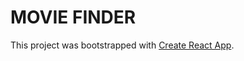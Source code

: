# MOVIE FINDER 

This project was bootstrapped with [Create React App](https://github.com/facebook/create-react-app).

